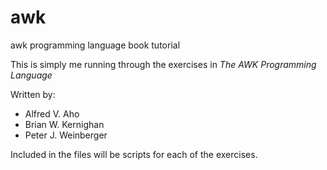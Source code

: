 # awk
 awk programming language book tutorial
 
This is simply me running through the exercises in *The AWK Programming Language* 

Written by: 
  - Alfred V. Aho
  - Brian W. Kernighan
  - Peter J. Weinberger

Included in the files will be scripts for each of the exercises. 



